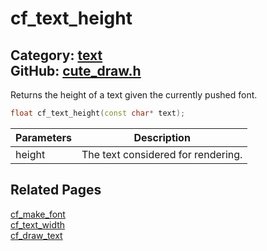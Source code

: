 [](../header.md ':include')

# cf_text_height

Category: [text](/api_reference?id=text)  
GitHub: [cute_draw.h](https://github.com/RandyGaul/cute_framework/blob/master/include/cute_draw.h)  
---

Returns the height of a text given the currently pushed font.

```cpp
float cf_text_height(const char* text);
```

Parameters | Description
--- | ---
height | The text considered for rendering.

## Related Pages

[cf_make_font](/text/cf_make_font.md)  
[cf_text_width](/text/cf_text_width.md)  
[cf_draw_text](/text/cf_draw_text.md)  
